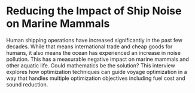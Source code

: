 # Reducing the Impact of Ship Noise on Marine Mammals

Human shipping operations have increased significantly in the past few decades.  While that means international trade and cheap goods for humans, it also means the ocean has experienced an increase in noise pollution.  This has a measurable negative impact on marine mammals and other aquatic life.  Could mathematics be the solution?  This interview explores how optimization techniques can guide voyage optimization in a way that handles multiple optimization objectives including fuel cost and sound reduction.
